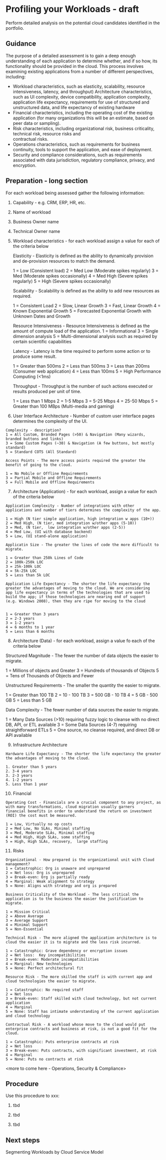 # Profiling your Workloads - draft

Perform detailed analysis on the potential cloud candidates identified in the portfolio.

## Guidance

The purpose of a detailed assessment is to gain a deep enough understanding of each application to determine whether, and if so how, its functionality should be provided in the cloud. This process involves examining existing applications from a number of different perspectives, including:

* Workload characteristics, such as elasticity, scalability, resource intensiveness, latency, and throughput)
  Architecture characteristics, such as UI complexity, device compatibility, application complexity, application life 
  expectancy, requirements for use of structured and unstructured data,  and life expectancy of existing hardware
* Financial characteristics, including the operating cost of the existing application (for many organizations this will be
  an estimate, based on peer data or sampling).
* Risk characteristics, including organizational risk, business criticality, technical risk, resource risks and      
  contractual risks.
* Operations characteristics, such as requirements for business continuity, tools to support the application, and ease of 
  deployment.
* Security and compliance considerations, such as requirements associated with data jurisdiction, regulatory compliance, 
  privacy, and encryption.

## Preparation - long section

For each workload being assessed gather the following information: 

  1. Capability - e.g. CRM, ERP, HR, etc.
	
  2. Name of workload

  3. Business Owner name

  4. Technical Owner name

  5. Workload characteristics - for each workload assign a value for each of the criteria below
     
     Elasticity - Elasticity is defined as the ability to dynamically provision and de-provision resources to match the demand.

     1 = Low (Consistent load)
     2 = Med Low (Moderate spikes regularly)
     3 = Med (Moderate spikes occasionally)
     4 = Med High (Severe spikes regularly)
     5 = High (Severe spikes occasionally) 

     Scalability - Scalability is defined as the ability to add new resources as required. 

     1 = Consistent Load
     2 = Slow, Linear Growth
     3 = Fast, Linear Growth
     4 = Known Exponential Growth
     5 = Forecasted Exponential Growth with Unknown Dates and Growth

     Resource Intensiveness - Resource Intensiveness is defined as the amount of compute load of the application.
     1 = Informational
     3 = Single dimension analysis
     5 = Multi-dimensional analysis such as required by certain scientific capabilities

     Latency - Latency is the time required to perform some action or to produce some result.

     1 = Greater than 500ms
     2 = Less than 500ms
     3 = Less than 200ms (Consumer web application)
     4 = Less than 100ms
     5 = High Performance Computing (<1ms)

     Throughput - Throughput is the number of such actions executed or results produced per unit of time.

     1 = Less than 1 Mbps
     2 = 1-5 Mbps
     3 = 5-25 Mbps
     4 = 25-50 Mbps
     5 = Greater than 100 MBps (Multi-media and gaming)
     
  6. User Interface Architecture - Number of custom user interface pages determines the complexity of the UI.
    
    Complexity - description?
    1 = All Custom, Branded Pages (>50) & Navigation (Many wizards, branded buttons and links)
    3 = Some Custom Pages (~30) & Navigation (A few buttons, but mostly standard)
    5 = Standard COTS (All Standard)   
    
    Access Points - The more access points required the greater the benefit of going to the cloud.

    1 = No Mobile or Offline Requirements
    3 = Partial Mobile and Offline Requirements
    5 = Full Mobile and Offline Requirements

  7. Architecture (Application) - for each workload, assign a value for each of the criteria below

    Application Complexity - Number of integrations with other applications and number of tiers determines the complexity of the app.

    1 = High (N tier simple application, high integration w apps (10+))
    2 = Med High, (N tier, med integration w/other apps (5-10))
    3 = Med, (N tier,  low integration w/other apps (2-5))
    4 = Med Low, (UI with database backend)
    5 = Low, (UI stand-alone application)

    Applicatin Size - The greater the lines of code the more difficult to migrate.

    1 = Greater than 250k Lines of Code
    2 = 100k-250k LOC
    3 = 25k-100k LOC
    4 = 5k-25k LOC
    5 = Less than 5k LOC

    Application Life Expectancy - The shorter the life expectancy the greater the advantages of moving to the cloud. We are considering 
    app life expectancy in terms of the technologies that are used to build the app; if those technologies are nearing end of support 
    (e.g. Windows 2008), then they are ripe for moving to the cloud


    1 = Greater than 3 years
    2 = 2-3 years
    3 = 1-2 years 
    4 = 6 months to 1 year
    5 = Less than 6 months

  8. Architecture (Data) - for each workload, assign a value fo each of the criteria below

   Structured Magnitude - The fewer the number of data objects the easier to migrate.

   1 = Millions of objects and Greater
   3 = Hundreds of thousands of Objects
   5 = Tens of Thousands of Objects and Fewer  

   Unstructured Requirements - The smaller the quantity the easier to migrate.

   1 = Greater than 100 TB
   2 = 10 - 100 TB
   3 = 500 GB - 10 TB
   4 = 5 GB - 500 GB
   5 = Less than 5 GB

   Data Complexity - The fewer number of data sources the easier to migrate.

   1 = Many Data Sources (>10) requiring fuzzy logic to cleanse with no direct DB, API, or ETL available
   3 = Some Data Sources (4-7) requiring straightforward ETLs
   5 = One source, no cleanse required, and direct DB or API available

  9. Infrastructure Architecture

    Hardware Life Expectancy - The shorter the life expectancy the greater the advantages of moving to the cloud.

    1. Greater than 5 years
    2. 3-4 years
    3. 2-3 years
    4. 1-2 years
    5. Less than 1 year

  10. Financial
  
    Operating Cost - Financials are a crucial component to any project, as with many transformations, cloud migration usually garners 
    financial benefits in order to understand the return on investment (ROI) the cost must be measured.

    1 = Low, Virtually no op costs
    2 = Med Low, No SLAs, Minimal staffing
    3 = Med, Moderate SLAs, Minimal staffing
    4 = Med High, High SLAs, some staffing
    5 = High, High SLAs, recovery,  large staffing
    
  11. Risks
  
    Organizational - How prepared is the organizational unit with Cloud management?
    1 = Catastrophic: Org is unaware and unprepared
    2 = Net loss: Org is unprepared
    3 = Break-even: Org is partially ready
    4 = Marginal: Weak alignment to strategy
    5 = None: Aligns with strategy and org is prepared

    Business Criticality of the Workload - The less critical the application is to the business the easier the justification to migrate.

    1 = Mission Critical
    2 = Above Average
    3 = Average Support
    4 = Minimal Support
    5 = Non-Essential

    Technical Risk - The more aligned the application architecture is to cloud the easier it is to migrate and the less risk incurred.

    1 = Catastrophic: Grave dependency or encryption issues
    2 = Net loss:  Key incompatibilities
    3 = Break-even: Moderate incompatibilities
    4 = Marginal: New technologies
    5 = None: Perfect architectural fit

    Resource Risk - The more skilled the staff is with current app and cloud technologies the easier to migrate.

    1 = Catastrophic: No required staff
    2 = Net loss
    3 = Break-even: Staff skilled with cloud technology, but not current application
    4 = Marginal
    5 = None: Staff has intimate understanding of the current application and cloud technology

    Contractual Risk - A workload whose move to the cloud would put enterprise contracts and business at risk, is not a good fit for the
    cloud.

    1 = Catastrophic: Puts enterprise contracts at risk
    2 = Net loss
    3 = Break-even: Puts contracts, with significant investment, at risk
    4 = Marginal
    5 = None: Puts no contracts at risk

<more to come here - Operations, Security & Compliance>


## Procedure

Use this procedure to xxx:

   1. tbd
   
   2. tbd
   
   3. tbd

## Next steps

Segmenting Workloads by Cloud Service Model
